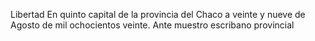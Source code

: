 Libertad
En quinto capital de la provincia del Chaco a veinte y nueve de Agosto de mil ochocientos veinte. Ante muestro escribano provincial